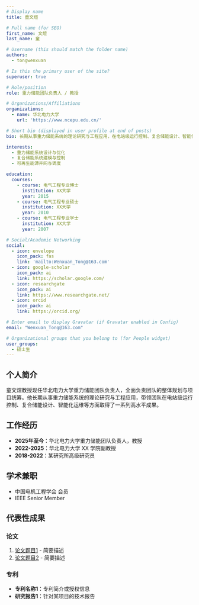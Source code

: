 ```yaml
---
# Display name
title: 童文煊

# Full name (for SEO)
first_name: 文煊
last_name: 童

# Username (this should match the folder name)
authors:
  - tongwenxuan

# Is this the primary user of the site?
superuser: true

# Role/position
role: 重力储能团队负责人 / 教授

# Organizations/Affiliations
organizations:
  - name: 华北电力大学
    url: 'https://www.ncepu.edu.cn/'

# Short bio (displayed in user profile at end of posts)
bio: 长期从事重力储能系统的理论研究与工程应用，在电站级运行控制、复合储能设计、智能化运维等方面取得了一系列高水平成果。

interests:
  - 重力储能系统设计与优化
  - 复合储能系统建模与控制
  - 可再生能源并网与调度

education:
  courses:
    - course: 电气工程专业博士
      institution: XX大学
      year: 2015
    - course: 电气工程专业硕士
      institution: XX大学
      year: 2010
    - course: 电气工程专业学士
      institution: XX大学
      year: 2007

# Social/Academic Networking
social:
  - icon: envelope
    icon_pack: fas
    link: 'mailto:Wenxuan_Tong@163.com'
  - icon: google-scholar
    icon_pack: ai
    link: https://scholar.google.com/
  - icon: researchgate
    icon_pack: ai
    link: https://www.researchgate.net/
  - icon: orcid
    icon_pack: ai
    link: https://orcid.org/

# Enter email to display Gravatar (if Gravatar enabled in Config)
email: "Wenxuan_Tong@163.com"

# Organizational groups that you belong to (for People widget)
user_groups:
  - 硕士生
---
```


## 个人简介

童文煊教授现任华北电力大学重力储能团队负责人，全面负责团队的整体规划与项目统筹。他长期从事重力储能系统的理论研究与工程应用，带领团队在电站级运行控制、复合储能设计、智能化运维等方面取得了一系列高水平成果。

## 工作经历

- **2025年至今**：华北电力大学重力储能团队负责人，教授  
- **2022-2025**：华北电力大学 XX 学院副教授
- **2018-2022**：某研究所高级研究员

## 学术兼职

- 中国电机工程学会 会员
- IEEE Senior Member

## 代表性成果

### 论文
1. [论文题目1](#) - 简要描述
2. [论文题目2](#) - 简要描述

### 专利
- **专利名称1**：专利简介或授权信息
- **研究报告1**：针对某项目的技术报告